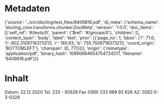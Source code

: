 # Metadaten
{'source': '../src/docling/test_files/6409816.pdf', 'dl_meta': {'schema_name': 'docling_core.transforms.chunker.DocMeta', 'version': '1.0.0', 'doc_items': [{'self_ref': '#/texts/0', 'parent': {'$ref': '#/groups/0'}, 'children': [], 'content_layer': 'body', 'label': 'text', 'prov': [{'page_no': 1, 'bbox': {'l': 71.0, 't': 802.3109718373213, 'r': 185.93, 'b': 755.7509718373212, 'coord_origin': 'BOTTOMLEFT'}, 'charspan': [0, 77]}]}], 'origin': {'mimetype': 'application/pdf', 'binary_hash': 10990664654754724217, 'filename': '6409816.pdf'}}}

# Inhalt
Datum: 22.12.2020 Tel. 233 - 92626 Fax (089) 233 989 92 626 AZ: 0262.0-3-0328